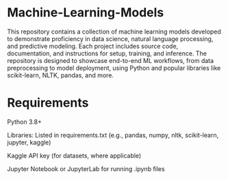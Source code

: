 # Machine-Learning-Models #

This repository contains a collection of machine learning models developed to demonstrate proficiency in data science, natural language processing, and predictive modeling. Each project includes source code, documentation, and instructions for setup, training, and inference. The repository is designed to showcase end-to-end ML workflows, from data preprocessing to model deployment, using Python and popular libraries like scikit-learn, NLTK, pandas, and more.

# Requirements #

Python 3.8+

Libraries: Listed in requirements.txt (e.g., pandas, numpy, nltk, scikit-learn, jupyter, kaggle)

Kaggle API key (for datasets, where applicable)

Jupyter Notebook or JupyterLab for running .ipynb files

